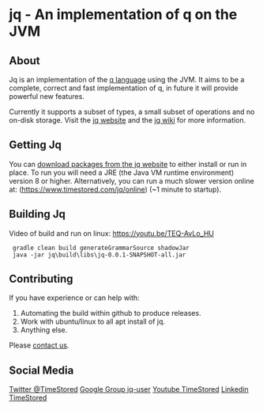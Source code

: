 
# jq - An implementation of q on the JVM

## About

Jq is an implementation of the [q language](https://en.wikipedia.org/wiki/Q_(programming_language_from_Kx_Systems))
using the JVM. It aims to be a complete, correct and fast implementation of q, in future it will provide powerful new features.

Currently it supports a subset of types, a small subset of operations and no on-disk storage. 
Visit the [jq website](https://www.timestored.com/jq) and the [jq wiki](https://github.com/timestored/jq/wiki) for more information.

## Getting Jq

You can  [download packages from the jq website](https://www.timestored.com/jq/download)  to either install or run in place. To run you will need a JRE (the Java VM runtime environment) version 8 or higher.
Alternatively, you can run a much slower version online at: (https://www.timestored.com/jq/online) (~1 minute to startup).


## Building Jq

Video of build and run on linux: https://youtu.be/TEQ-AvLo_HU

```
 gradle clean build generateGrammarSource shadowJar
 java -jar jq\build\libs\jq-0.0.1-SNAPSHOT-all.jar
```

## Contributing

If you have experience or can help with:

 1. Automating the build within github to produce releases.
 2. Work with ubuntu/linux to all apt install of jq.
 3. Anything else.

Please [contact us](http://www.timestored.com/contact).

## Social Media

[Twitter @TimeStored](https://twitter.com/timestored)
[Google Group jq-user](https://groups.google.com/forum/#!forum/jq-user)
[Youtube TimeStored](https://www.youtube.com/channel/UC4bHjf1d1FkXec0SFW5_1Dw)
[Linkedin TimeStored](https://www.linkedin.com/company/timestored)

